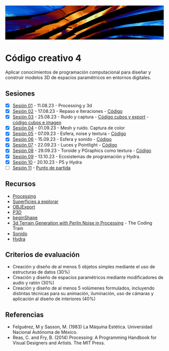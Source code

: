 ![portada](https://raw.githubusercontent.com/EmilioOcelotl/cc2-2024-1/main/img/banner.png)

# Código creativo 4 

Aplicar conocimientos de programación computacional para diseñar y construir modelos 3D de espacios paramétricos en entornos digitales.

## Sesiones 

- [x] [Sesión 01](https://github.com/EmilioOcelotl/cc4-2024-1/blob/main/doc/s01.md) - 11.08.23 - Processing y 3d
- [x] [Sesión 02](https://github.com/EmilioOcelotl/cc4-2024-1/blob/main/doc/s02.md) - 17.08.23 - Repaso e Iteraciones - [Código](https://gist.github.com/EmilioOcelotl/15e090467708f1b4e00da677370909e7)
- [x] [Sesión 03](https://github.com/EmilioOcelotl/cc4-2024-1/blob/main/doc/s03.md) - 25.08.23 - Ruido y captura - [Código cubos y export](https://gist.github.com/EmilioOcelotl/5ac29b79591be6839fce7d63196f830a) - [código cubos e imagen](https://gist.github.com/EmilioOcelotl/1fb9138a25da1e52bdca8e0551bab458)
- [x] [Sesión 04](https://github.com/EmilioOcelotl/cc4-2024-1/blob/main/doc/s04.md) - 01.09.23 - Mesh y ruido. Captura de color 
- [x] [Sesión 05](https://github.com/EmilioOcelotl/cc4-2024-1/blob/main/doc/s05.md) - 07.09.23 - Esfera, noise y textura - [Código](https://gist.github.com/EmilioOcelotl/20527a83261bf17da2570ba5fbf5776b)
- [x] [Sesión 06](https://github.com/EmilioOcelotl/cc4-2024-1/blob/main/doc/s06.md) - 15.09.23 - Esfera y sonido - [Código](https://gist.github.com/EmilioOcelotl/8abbfa0ed3ad4b313e941576ae7e4ebf)
- [x] [Sesión 07](https://github.com/EmilioOcelotl/cc4-2024-1/blob/main/doc/s07.md) - 22.09.23 - Luces y Pointlight - [Código](https://gist.github.com/EmilioOcelotl/9763be2feea8e4ae261adcc683d706d2)
- [x] [Sesión 08](https://github.com/EmilioOcelotl/cc4-2024-1/blob/main/doc/s08.md) - 29.09.23 - Toroide y PGraphics como textura - [Código](https://gist.github.com/EmilioOcelotl/ce789d7e89c0921e4cafaf6a3e675be6)
- [x] [Sesión 09](https://github.com/EmilioOcelotl/cc4-2024-1/blob/main/doc/s09.md) - 13.10.23 - Ecosistemas de programación y Hydra. 
- [x] [Sesión 10](https://github.com/EmilioOcelotl/cc4-2024-1/blob/main/doc/s10.md) - 20.10.23 - P5 y Hydra
- [ ] [Sesión 11](https://github.com/EmilioOcelotl/cc4-2024-1/blob/main/doc/s11.md) - [Punto de partida](https://gist.github.com/EmilioOcelotl/ba3baafac5bda577c5aecb6bd0778e57)

## Recursos 

- [Processing](https://processing.org/)
- [Superficies a explorar](https://mathworld.wolfram.com/topics/Surfaces.html)
- [OBJExport](https://n-e-r-v-o-u-s.com/tools/obj/)
- [P3D](https://processing.org/tutorials/p3d)
- [beginShape](https://processing.org/reference/beginShape_.html)
- [3d Terrain Generation with Perlin Noise in Processing](https://github.com/EmilioOcelotl/cc4-2024-1/blob/main/doc/s03.md) - The Coding Train 
- [Sonido](https://processing.org/reference/libraries/sound/index.html)
- [Hydra](https://hydra.ojack.xyz/)

## Criterios de evaluación

- Creación y diseño de al menos 5 objetos simples mediante el uso de estructuras de datos (30%)
- Creación y diseño de espacios paramétricos mediante modificadores de audio y ratón (30%)
- Creación y diseño de al menos 5 volúmenes formulados, incluyendo distintas técnicas para su animación, iluminación,  uso de cámaras y aplicación al diseño de interiores  (40%) 


## Referencias

- Felguérez, M y Sasson, M. (1983) La Máquina Estética. Universidad Nacional Autónoma de México.
- Reas, C. and Fry, B. (2014) Processing: A Programming Handbook for Visual Designers and Artists. The MIT Press.